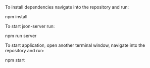 To install dependencies navigate into the repository and run:

npm install

To start json-server run:

npm run server

To start application, open another terminal window, navigate into the repository and run:

npm start

